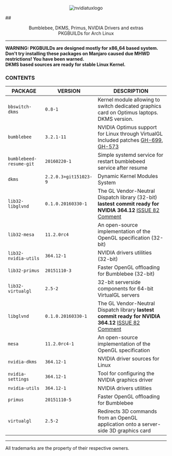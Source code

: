 
<p align="center">
  <img src="https://i.imgur.com/gkdq7EZ.jpg " alt="nvidiatuxlogo"/>
</p>

##<p align="center">Bumblebee, DKMS, Primus, NVIDIA Drivers and extras <br/>PKGBUILDs for Arch Linux <br/></p>

<hr/>

**WARNING: PKGBUILDs are designed mostly for x86_64 based system.<br/>**
**Don't try installing these packages on Manjaro caused due MHWD restrictions! You have been warned.<br/>**
**DKMS based sources are ready for stable Linux Kernel.**

### CONTENTS ###

| **PACKAGE**             	| **VERSION**           	| **DESCRIPTION**                                                                                                                                                                                              	|
|-------------------------	|-----------------------	|--------------------------------------------------------------------------------------------------------------------------------------------------------------------------------------------------------------	|
| `bbswitch-dkms`               | `0.8-1`                       | Kernel module allowing to switch dedicated graphics card on Optimus laptops. DKMS version.
| `bumblebee`             	| `3.2.1-11`            	| NVIDIA Optimus support for Linux through VirtualGL Included patches [GH-699](https://github.com/Bumblebee-Project/Bumblebee/issues/699), [GH-573](https://github.com/Bumblebee-Project/Bumblebee/issues/573) 	|
| `bumblebeed-resume-git` 	| `20160220-1`          	| Simple systemd service for restart bumblebeed service after resume                                                                                                                                           	|
| `dkms`                  	| `2.2.0.3+git151023-9` 	| Dynamic Kernel Modules System                                                                                                                                                                                	|
| `lib32-libglvnd`        	| `0.1.0.20160330-1`    	| The GL Vendor-Neutral Dispatch library (32-bit) **lastest commit ready for NVIDIA 364.12** [ISSUE 82 Comment](https://github.com/NVIDIA/libglvnd/issues/82#issuecomment-203968975)                                                                                                                                                              	|
| `lib32-mesa`        	        | `11.2.0rc4`    	        | An open-source implementation of the OpenGL specification (32-bit)                                                                                                                                                              	|
| `lib32-nvidia-utils`    	| `364.12-1`            	| NVIDIA drivers utilities (32-bit)                                                                                                                                                                            	|
| `lib32-primus`          	| `20151110-3`          	| Faster OpenGL offloading for Bumblebee (32-bit)                                                                                                                                                              	|
| `lib32-virtualgl`       	| `2.5-2`               	| 32-bit serverside components for 64-bit VirtualGL servers                                                                                                                                                    	|
| `libglvnd`              	| `0.1.0.20160330-1`    	| The GL Vendor-Neutral Dispatch library **lastest commit ready for NVIDIA 364.12** [ISSUE 82 Comment](https://github.com/NVIDIA/libglvnd/issues/82#issuecomment-203968975)                                                                                                                                                                       	|
| `mesa`        	        | `11.2.0rc4-1`           	| An open-source implementation of the OpenGL specification                                                                                                                                                             	|
| `nvidia-dkms`           	| `364.12-1`            	| NVIDIA driver sources for Linux                                                                                                                                                                              	|
| `nvidia-settings`       	| `364.12-1`            	| Tool for configuring the NVIDIA graphics driver                                                                                                                                                              	|
| `nvidia-utils`          	| `364.12-1`            	| NVIDIA drivers utilities                                                                                                                                                                                     	|
| `primus`                	| `20151110-5`          	| Faster OpenGL offloading for Bumblebee                                                                                                                                                                       	|
| `virtualgl`             	| `2.5-2`               	| Redirects 3D commands from an OpenGL application onto a server-side 3D graphics card                                                                                                                         	|

<hr/>

All trademarks are the property of their respective owners.
